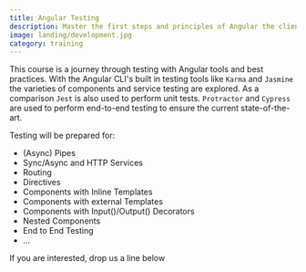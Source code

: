 ```yaml
---
title: Angular Testing
description: Master the first steps and principles of Angular the client side framework for building modern web applications.
image: landing/development.jpg
category: training
---
```


This course is a journey through testing with Angular tools and best practices. With the Angular CLI's built in testing tools like `Karma` and `Jasmine` the varieties of components and service testing are explored. As a comparison `Jest` is also used to perform unit tests. `Protractor` and `Cypress` are used to perform end-to-end testing to ensure the current state-of-the-art.

Testing will be prepared for:

- (Async) Pipes
- Sync/Async and HTTP Services
- Routing
- Directives
- Components with Inline Templates
- Components with external Templates
- Components with Input()/Output() Decorators
- Nested Components
- End to End Testing
- ...

If you are interested, drop us a line below
